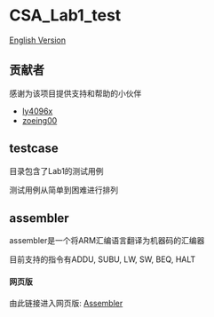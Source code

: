 # CSA_Lab1_test

[English Version](./README_EN.md)

## 贡献者

感谢为该项目提供支持和帮助的小伙伴
- [ly4096x](https://github.com/ly4096x)
- [zoeing00](https://github.com/Zoeing00)

## testcase 

目录包含了Lab1的测试用例

测试用例从简单到困难进行排列

## assembler

assembler是一个将ARM汇编语言翻译为机器码的汇编器

目前支持的指令有ADDU, SUBU, LW, SW, BEQ, HALT

#### 网页版

由此链接进入网页版: [Assembler](https://va.poncirus.site/assembler)
